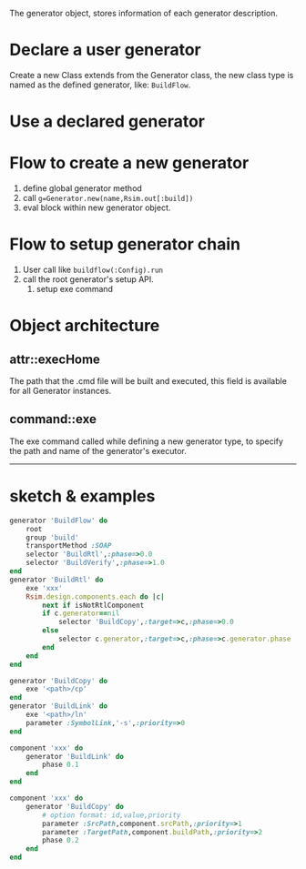 The generator object, stores information of each generator description.
# Declare a user generator
Create a new Class extends from the Generator class, the new class type is named as the defined generator, like: `BuildFlow`.
# Use a declared generator


# Flow to create a new generator
1. define global generator method
2. call `g=Generator.new(name,Rsim.out[:build])`
3. eval block within new generator object.
# Flow to setup generator chain
1. User call like `buildflow(:Config).run`
2. call the root generator's setup API.
	1. setup exe command 


# Object architecture
## attr::execHome
The path that the .cmd file will be built and executed, this field is available for all Generator instances.
## command::exe
The exe command called while defining a new generator type, to specify the path and name of the generator's executor.



---
# sketch & examples
```ruby
generator 'BuildFlow' do
	root
	group 'build'
	transportMethod :SOAP
	selector 'BuildRtl',:phase=>0.0
	selector 'BuildVerify',:phase=>1.0
end
generator 'BuildRtl' do
	exe 'xxx'
	Rsim.design.components.each do |c|
		next if isNotRtlComponent
		if c.generator==nil
			selector 'BuildCopy',:target=>c,:phase=>0.0
		else
			selector c.generator,:target=>c,:phase=>c.generator.phase
		end
	end
end

generator 'BuildCopy' do
	exe '<path>/cp'
end
generator 'BuildLink' do
	exe '<path>/ln'
	parameter :SymbolLink,'-s',:priority=>0
end

component 'xxx' do
	generator 'BuildLink' do
		phase 0.1
	end
end

component 'xxx' do
	generator 'BuildCopy' do
		# option format: id,value,priority
		parameter :SrcPath,component.srcPath,:priority=>1
		parameter :TargetPath,component.buildPath,:priority=>2
		phase 0.2
	end
end
```